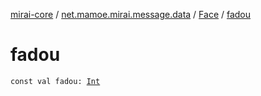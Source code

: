 [mirai-core](../../index.md) / [net.mamoe.mirai.message.data](../index.md) / [Face](index.md) / [fadou](./fadou.md)

# fadou

`const val fadou: `[`Int`](https://kotlinlang.org/api/latest/jvm/stdlib/kotlin/-int/index.html)